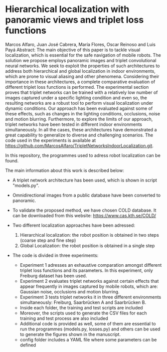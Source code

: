 # Hierarchical localization with panoramic views and triplet loss functions
Marcos Alfaro, Juan José Cabrera, María Flores, Oscar Reinoso and Luis Payá
Abstract:
The main objective of this paper is to tackle visual localization, which is essential for the safe navigation of mobile robots. The solution we propose employs panoramic images and triplet convolutional neural networks. We seek to exploit the properties of such architectures to address both hierarchical and global localization in indoor environments, which are prone to visual aliasing and other phenomena. Considering their importance in these architectures, a complete comparative evaluation of different triplet loss functions is performed. The experimental section proves that triplet networks can be trained with a relatively low number of images captured under a specific lighting condition and even so, the resulting networks are a robust tool to perform visual localization under dynamic conditions. Our approach has been evaluated against some of these effects, such as changes in the lighting conditions, occlusions, noise and motion blurring. Furthermore, to explore the limits of our approach, triplet networks have been tested in different indoor environments simultaneously. In all the cases, these architectures have demonstrated a great capability to generalize to diverse and challenging scenarios. The code used in the experiments is available at https://github.com/MarcosAlfaro/TripletNetworksIndoorLocalization.git.

In this repository, the programmes used to adress robot localization can be found.

The main information about this work is described below:

- A triplet network architecture has been used, which is shown in script "models.py".
- Omnidirectional images from a public database have been converted to panoramic. 
- To validate the proposed method, we have chosen COLD database. It can be downloaded from this website: https://www.cas.kth.se/COLD/
- Two different localization approaches have been adressed:
  1. Hierarchical localization: the robot position is obtained in two steps (coarse step and fine step)
  2. Global Localization: the robot position is obtained in a single step
  
- The code is divided in three experiments: 
  * Experiment 1 adresses an exhaustive comparation amongst different triplet loss functions and its parameters. In this experiment, only Freiburg dataset has been used.
  * Experiment 2 evaluates triplet networks against certain effects that appear frequently in images captured by mobile robots, which are: Gaussian noise, occlusions and motion blurring.
  * Experiment 3 tests triplet networks it in three different environments simultaneously: Freiburg, Saarbrücken A and Saarbrücken B.
  * Inside each folder, the training and test scripts are included
  * Moreover, the scripts used to generate the CSV files for each training and test process are also included
  * Additional code is provided as well, some of them are essential to run the programmes (models.py, losses.py) and others can be used to generate the figures shown in the manuscript.
  * config folder includes a YAML file where some parameters can be defined
 
